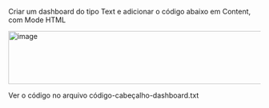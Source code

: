 Criar um dashboard do tipo Text e adicionar o código abaixo em Content, com Mode HTML

<img width="1136" height="107" alt="image" src="https://github.com/user-attachments/assets/2e3989ce-02be-4164-bc44-0b90cb2b156b" />


  Ver o código no arquivo código-cabeçalho-dashboard.txt

